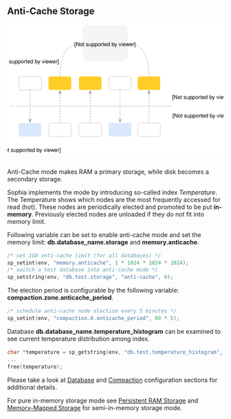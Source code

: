 
Anti-Cache Storage
------------------

<center>
<img src="anti-cache.svg"></img>
</center>

<br>

Anti-Cache mode makes RAM a primary storage, while disk becomes a secondary storage.

Sophia implements the mode by introducing so-called index *Temperature*. The Temperature shows which nodes
are the most frequently accessed for read (hot). These nodes are periodically elected and promoted to
be put **in-memory**. Previously elected nodes are unloaded if they do not fit into memory limit.

Following variable can be set to enable anti-cache mode and set the memory limit: **db.database_name.storage**
and **memory.anticache**.

```C
/* set 1Gb anti-cache limit (for all databases) */
sp_setint(env, "memory.anticache", 1 * 1024 * 1024 * 1024);
/* switch a test database into anti-cache mode */
sp_setstring(env, "db.test.storage", "anti-cache", 0);
```

The election period is configurable by the following variable: **compaction.zone.anticache_period**.

```C
/* schedule anti-cache node election every 5 minutes */
sp_setint(env, "compaction.0.anticache_period", 60 * 5);
```

Database **db.database_name.temperature_histogram** can be examined to see current temperature distribution
among index.

```C
char *temperature = sp_getstring(env, "db.test.temperature_histogram", NULL);
...
free(temperature);
```

Please take a look at [Database](../conf/database.md) and [Compaction](../conf/compaction.md) configuration
sections for additional details.

For pure in-memory storage mode see [Persistent RAM Storage](../admin/ram.md) and
[Memory-Mapped Storage](../admin/ram.md) for semi-in-memory storage mode.
